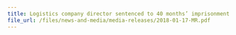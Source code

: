 ```yaml
---
title: Logistics company director sentenced to 40 months’ imprisonment and $8.7 million fine for dealing with dutyunpaid cigarettes 
file_url: /files/news-and-media/media-releases/2018-01-17-MR.pdf
---
```

